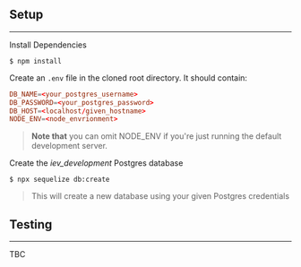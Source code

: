 ## Setup
----
Install Dependencies

`$ npm install` 

Create an `.env` file in the cloned root directory. It should contain:
```conf
DB_NAME=<your_postgres_username>
DB_PASSWORD=<your_postgres_password>
DB_HOST=<localhost/given_hostname>
NODE_ENV=<node_envrionment>
```
> **Note that** you can omit NODE_ENV if you're just running the default development server.

Create the *iev_development* Postgres database

`$ npx sequelize db:create`
> This will create a new database using your given Postgres credentials

## Testing
----
TBC
